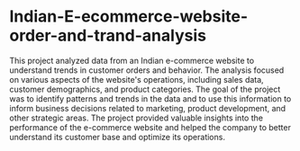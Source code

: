 # Indian-E-ecommerce-website-order-and-trand-analysis

This project analyzed data from an Indian e-commerce website to understand trends in customer orders and behavior. The analysis focused on various aspects of the website's operations, including sales data, customer demographics, and product categories. The goal of the project was to identify patterns and trends in the data and to use this information to inform business decisions related to marketing, product development, and other strategic areas. The project provided valuable insights into the performance of the e-commerce website and helped the company to better understand its customer base and optimize its operations.

